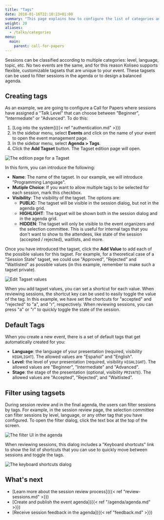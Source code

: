```yaml
---
title: "Tags"
date: 2018-01-16T22:10:23+01:00
summary: "This page explains how to configure the list of categories and tags that the speakers can associate with their sessions in a Call for Papers. These categories can be used later to filter sessions in the agenda."
weight: 20
aliases:
  - /talks/categories
menu:
  main:
    parent: call-for-papers
---
```


Sessions can be classified according to multiple categories: level, language, topic, etc. No two events are the same, and for this reason Koliseo supports flexible, customizable tagsets that are unique to your event. These tagsets can be used to filter sessions in the agenda or to design a balanced agenda.

## Creating tags

As an example, we are going to configure a Call for Papers where sessions have assigned a "Talk Level" that can choose between "Beginner", "Intermediate" or "Advanced". To do this:

1. [Log into the system]({{< ref "authentication.md" >}})
1. In the sidebar menu, select **Events** and click on the name of your event to open the event management page.
1. In the sidebar menu, select **Agenda > Tags**.
1. Click the **Add Tagset** button. The Tagset edition page will open.

![The edition page for a Tagset](/img/screenshots/agenda/tagset-create.avif)

In this form, you can introduce the following:

- **Name**: The name of the tagset. In our example, we will introduce "Programming Language".
- **Mutiple Choice**: If you want to allow multiple tags to be selected for each session, mark this checkbox.
- **Visibility**: The visibility of the tagset. The options are:
  - **PUBLIC**: The tagset will be visible in the session dialog, but not in the agenda grid.
  - **HIGHLIGHT**: The tagset will be shown both in the session dialog and in the agenda grid.
  - **HIDDEN**: The tagset will only be visible to the event organizers and the selection committee. This is useful for internal tags that you don't want to show to the attendees, like state of the session (accepted / rejected), waitlists, and more.

Once you have introduced the tagset, click the **Add Value** to add each of the possible values for this tagset. For example, for a theoretical case of a "Session State" tagset, we could use "Approved", "Rejected" and "Waitlisted" as possible values (in this example, remember to make such a tagset private).

![Edit Tagset values](/img/screenshots/agenda/tagset-values.avif)

When you add tagset values, you can set a shortcut for each value. When reviewing sessions, the shortcut key can be used to easily toggle the value of the tag. In this example, we have set the chortcuts for "accepted" and "rejected" to "a", and "r", respectively. When reviewing sessions, you can press "a" or "r" to quickly toggle the state of the session.

## Default Tags

When you create a new event, there is a set of default tags that get automatically created for you:

- **Language**: the language of your presentation (required, visibility `HIGHLIGHT`). The allowed values are "Español" and "English".
- **Level**: the level of your presentation (required, visibility `HIGHLIGHT`). The allowed values are "Beginner", "Intermediate" and "Advanced".
- **Stage**: the stage of the presentation (optional, visibility `PRIVATE`). The allowed values are "Accepted", "Rejected", and "Waitlisted".

## Filter using tagsets

During session review and in the final agenda, the users can filter sessions by tags. For example, in the session review page, the selection committee can filter sessions by level, language, or any other tag that you have configured. To open the filter dialog, click the text box at the top of the screen.

![The filter UI in the agenda](/img/screenshots/agenda/sessions-filter.avif)

When reviewing sessions, this dialog includes a "Keyboard shortcuts" link to show the list of shortcuts that you can use to quickly move between sessions and toggle the tags.

![The keyboard shortcuts dialog](/img/screenshots/agenda/sessions-shortcuts.avif)

## What's next

- [Learn more about the session review process]({{< ref "review-sessions.md" >}})
- [Create and publish the event agenda]({{< ref "/agenda/agenda.md" >}})
- [Receive session feedback in the agenda]({{< ref "feedback.md" >}})
